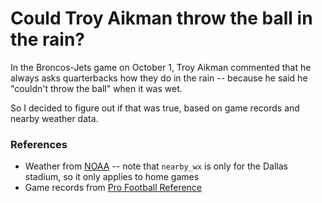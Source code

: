 # Could Troy Aikman throw the ball in the rain?

In the Broncos-Jets game on October 1, Troy Aikman commented that he always asks quarterbacks how they do in the rain -- because he said he "couldn't throw the ball" when it was wet.

So I decided to figure out if that was true, based on game records and nearby weather data.


### References
* Weather from [NOAA](https://www.ncei.noaa.gov/) -- note that `nearby_wx` is only for the Dallas stadium, so it only applies to home games
* Game records from [Pro Football Reference](https://www.pro-football-reference.com/players/A/AikmTr00/gamelog/1991/)

